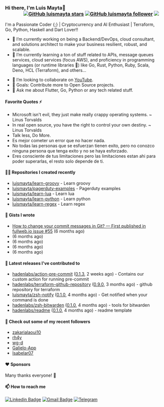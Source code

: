 ### Hi there, I'm Luis Mayta👋<div align = 'right'> [![GitHub luismayta stars](https://img.shields.io/github/stars/luismayta?label=stars&style=social)](https://github.com/luismayta) [![GitHub luismayta follower](https://img.shields.io/github/followers/luismayta?label=follow&style=social)](https://github.com/luismayta) ![](https://komarev.com/ghpvc/?username=luismayta&color=yellow) </div>

I'm a Passionate Coder {;} | Cryptocurrency and AI Enthusiast | Terraform, Go, Python, Haskell and Dart Lover!!

- 🔭 I’m currently working on being a Backend/DevOps, cloud consultant, and solutions architect to make your business resilient, robust, and scalable.
- 🌱 I’m currently learning a ton of stuff related to APIs, message queues services, cloud services (focus AWS), and proficiency in programming languages (or runtime libraries 😬) like Go, Rust, Python, Ruby, Scala, Deno, HCL (Terraform), and others...

* 👯 I’m looking to collaborate on [YouTube](https://youtube.com/slovacus).
* 🥅 Goals: Contribute more to Open Source projects.
* 💬 Ask me about Flutter, Go, Python or any tech related stuff.

#### Favorite Quotes ⚡

- Microsoft isn't evil, they just make really crappy operating systems. ~ Linus Torvalds
- In real open source, you have the right to control your own destiny. ~ Linus Torvalds
- Talk less, Do More.
- Es mejor cometer un error que no hacer nada.
- No todas las personas que se esfuerzan tienen exito, pero no conozco ninguna persona que tenga exito y no se haya esforzado.
- Eres consciente de tus limitaciones pero las limitaciones estan ahi para poder superarlas, el resto solo depende de ti.

#### 👨‍💻 Repositories I created recently

- [luismayta/learn-groovy](https://github.com/luismayta/learn-groovy) - Learn groovy
- [luismayta/pagerduty-examples](https://github.com/luismayta/pagerduty-examples) - Pagerduty examples
- [luismayta/learn-lua](https://github.com/luismayta/learn-lua) - Learn lua
- [luismayta/learn-python](https://github.com/luismayta/learn-python) - Learn python
- [luismayta/learn-regex](https://github.com/luismayta/learn-regex) - Learn regex

#### 📓 Gists I wrote

- [How to change your commit messages in Git? — First published in fullweb.io issue #55](https://gist.github.com/ee9f83723b18caa34d538144c84f0cc3) (6 months ago)
- [](https://gist.github.com/580d065caebcf7549683c151ce1b450e) (6 months ago)
- [](https://gist.github.com/60f0987cc474c16bbfdd2212833ade2c) (6 months ago)
- [](https://gist.github.com/63eadbab77e835adc93356f01740e1f1) (6 months ago)
- [](https://gist.github.com/1dd993b8a459c789e309eed162e3e73c) (6 months ago)

#### 🚀 Latest releases I've contributed to

- [hadenlabs/action-pre-commit](https://github.com/hadenlabs/action-pre-commit) ([0.1.3](https://github.com/hadenlabs/action-pre-commit/releases/tag/0.1.3), 2 weeks ago) - Contains our custom action for running pre-commit
- [hadenlabs/terraform-github-repository](https://github.com/hadenlabs/terraform-github-repository) ([0.9.0](https://github.com/hadenlabs/terraform-github-repository/releases/tag/0.9.0), 3 months ago) - github repository for terraform
- [luismayta/zsh-notify](https://github.com/luismayta/zsh-notify) ([0.1.0](https://github.com/luismayta/zsh-notify/releases/tag/0.1.0), 4 months ago) - Get notified when your command is done
- [hadenlabs/zsh-bitwarden](https://github.com/hadenlabs/zsh-bitwarden) ([0.1.0](https://github.com/hadenlabs/zsh-bitwarden/releases/tag/0.1.0), 4 months ago) - tools for bitwarden
- [hadenlabs/readme](https://github.com/hadenlabs/readme) ([0.1.0](https://github.com/hadenlabs/readme/releases/tag/0.1.0), 4 months ago) - readme template

#### 👯 Check out some of my recent followers

- [zakarialaoui10](https://github.com/zakarialaoui10)
- [rh4y](https://github.com/rh4y)
- [wg-d](https://github.com/wg-d)
- [Galielo-App](https://github.com/Galielo-App)
- [Isabelar07](https://github.com/Isabelar07)

#### ❤️ Sponsors

Many thanks everyone! 🙏

#### 📫 How to reach me

[![Linkedin Badge](https://img.shields.io/badge/-luismayta-blue?style=flat-square&logo=Linkedin&logoColor=white&link=https://www.linkedin.com/in/luismayta)](https://www.linkedin.com/in/luismayta) [![Gmail Badge](https://img.shields.io/badge/-slovacus@gmail.com-c14438?style=flat-square&logo=Gmail&logoColor=white&link=mailto:slovacus@gmail.com)](mailto:slovacus@gmail.com) [![Telegram](https://img.shields.io/badge/Join%20us%20on-Telegram-blue?style=flat-square&logo=telegram)](https://t.me/luismayta)
